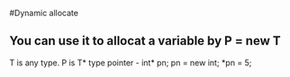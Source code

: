#Dynamic allocate
## You can use it to allocat a variable by P = new T
T is any type. P is  T* type  pointer
        - int* pn;
          pn = new int;
          *pn = 5;

